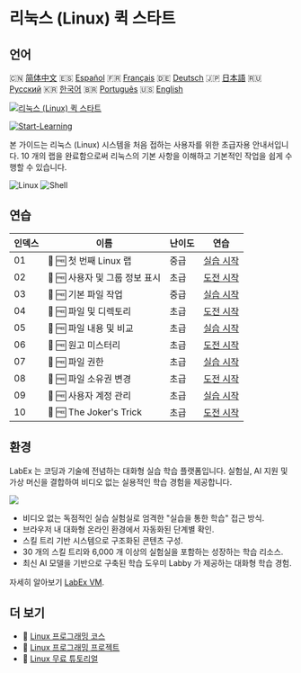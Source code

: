 # 리눅스 (Linux) 퀵 스타트

## 언어

🇨🇳 [简体中文](README_zh.md) 🇪🇸 [Español](README_es.md) 🇫🇷 [Français](README_fr.md) 🇩🇪 [Deutsch](README_de.md) 🇯🇵 [日本語](README_ja.md) 🇷🇺 [Русский](README_ru.md) 🇰🇷 [한국어](README_ko.md) 🇧🇷 [Português](README_pt.md) 🇺🇸 [English](README.md) 

[![리눅스 (Linux) 퀵 스타트](https://cover-creator.labex.io/quick-start-with-linux.png?lang=ko)](https://labex.io/ko/courses/quick-start-with-linux)

[![Start-Learning](https://img.shields.io/badge/Start-Learning-whitesmoke?style=for-the-badge)](https://labex.io/ko/courses/quick-start-with-linux)

본 가이드는 리눅스 (Linux) 시스템을 처음 접하는 사용자를 위한 초급자용 안내서입니다. 10 개의 랩을 완료함으로써 리눅스의 기본 사항을 이해하고 기본적인 작업을 쉽게 수행할 수 있습니다.

![Linux](https://img.shields.io/badge/Linux-whitesmoke?style=for-the-badge&logo=linux)
![Shell](https://img.shields.io/badge/Shell-whitesmoke?style=for-the-badge&logo=shell)


## 연습

|   인덱스 | 이름                           | 난이도   | 연습                                                                                                                |
|----------|--------------------------------|----------|---------------------------------------------------------------------------------------------------------------------|
|       01 | 📖 🆓 첫 번째 Linux 랩         | 중급     | <a target='_blank' href='https://labex.io/ko/tutorials/linux-your-first-linux-lab-270253'>실습 시작</a>             |
|       02 | 🎯 🆓 사용자 및 그룹 정보 표시 | 초급     | <a target='_blank' href='https://labex.io/ko/tutorials/linux-display-user-and-group-information-8718'>도전 시작</a> |
|       03 | 📖 🆓 기본 파일 작업           | 중급     | <a target='_blank' href='https://labex.io/ko/tutorials/linux-basic-files-operations-270248'>실습 시작</a>           |
|       04 | 🎯 🆓 파일 및 디렉토리         | 초급     | <a target='_blank' href='https://labex.io/ko/tutorials/linux-files-and-directories-270246'>도전 시작</a>            |
|       05 | 📖 🆓 파일 내용 및 비교        | 초급     | <a target='_blank' href='https://labex.io/ko/tutorials/linux-file-contents-and-comparing-270251'>실습 시작</a>      |
|       06 | 🎯 🆓 원고 미스터리            | 초급     | <a target='_blank' href='https://labex.io/ko/tutorials/linux-the-manuscript-mystery-384742'>도전 시작</a>           |
|       07 | 📖 🆓 파일 권한                | 초급     | <a target='_blank' href='https://labex.io/ko/tutorials/linux-permissions-of-files-270252'>실습 시작</a>             |
|       08 | 🎯 🆓 파일 소유권 변경         | 초급     | <a target='_blank' href='https://labex.io/ko/tutorials/shell-change-file-ownership-270254'>도전 시작</a>            |
|       09 | 📖 🆓 사용자 계정 관리         | 초급     | <a target='_blank' href='https://labex.io/ko/tutorials/linux-user-account-management-49'>실습 시작</a>              |
|       10 | 🎯 🆓 The Joker's Trick        | 초급     | <a target='_blank' href='https://labex.io/ko/tutorials/linux-the-joker-s-trick-270247'>도전 시작</a>                |

## 환경

LabEx 는 코딩과 기술에 전념하는 대화형 실습 학습 플랫폼입니다. 실험실, AI 지원 및 가상 머신을 결합하여 비디오 없는 실용적인 학습 경험을 제공합니다.

![](https://tutorial-screenshot.getvm.io/images/vm-1725247253.png)

- 비디오 없는 독점적인 실습 실험실로 엄격한 "실습을 통한 학습" 접근 방식.
- 브라우저 내 대화형 온라인 환경에서 자동화된 단계별 확인.
- 스킬 트리 기반 시스템으로 구조화된 콘텐츠 구성.
- 30 개의 스킬 트리와 6,000 개 이상의 실험실을 포함하는 성장하는 학습 리소스.
- 최신 AI 모델을 기반으로 구축된 학습 도우미 Labby 가 제공하는 대화형 학습 경험.

자세히 알아보기 [LabEx VM](https://support.labex.io/using-labex/virtual-machine).

## 더 보기

- 🔗 [Linux 프로그래밍 코스](https://github.com/labex-labs/awesome-programming-courses)
- 🔗 [Linux 프로그래밍 프로젝트](https://github.com/labex-labs/awesome-programming-projects)
- 🔗 [Linux 무료 튜토리얼](https://github.com/labex-labs/linux-free-tutorials)

